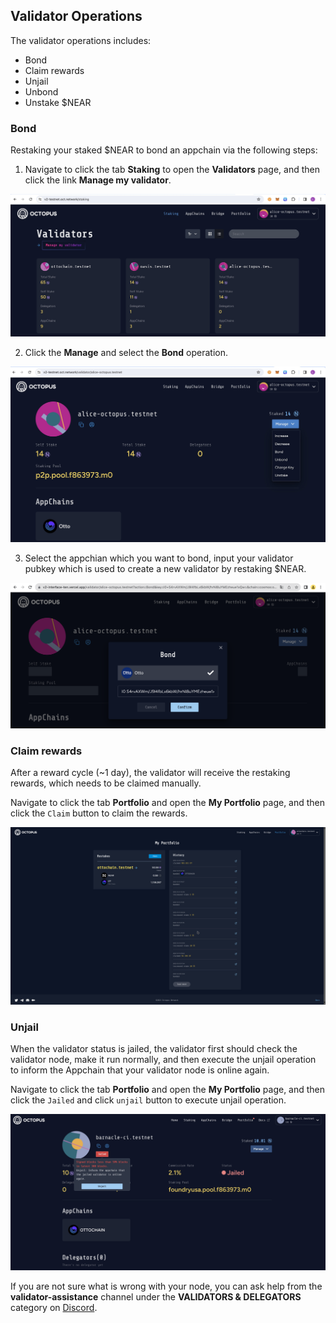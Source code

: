 ## Validator Operations

The validator operations includes:

* Bond
* Claim rewards
* Unjail
* Unbond
* Unstake $NEAR

### Bond

Restaking your staked $NEAR to bond an appchain via the following steps:

1. Navigate to click the tab **Staking** to open the **Validators** page, and then click the link **Manage my validator**.

![validator](../../images/maintain/v2/v2_validators.jpg)

2. Click the **Manage** and select the **Bond** operation.

![validator manage](../../images/maintain/v2/v2_validator_manage.jpg)

3. Select the appchian which you want to bond, input your validator pubkey which is used to create a new validator by restaking $NEAR.

![Restaking bond](../../images/maintain/v2/v2_validator_bond_key.jpg)

### Claim rewards

After a reward cycle (~1 day), the validator will receive the restaking rewards, which needs to be claimed manually.

Navigate to click the tab **Portfolio** and open the **My Portfolio** page, and then click the `Claim` button to claim the rewards.

![claim rewards](../../images/maintain/v2/v2_claim_rewards.jpg)

### Unjail

When the validator status is jailed, the validator first should check the validator node, make it run normally, and then execute the unjail operation to inform the Appchain that your validator node is online again.

Navigate to click the tab **Portfolio** and open the **My Portfolio** page, and then click the `Jailed` and click `unjail` button to execute unjail operation.

![jailed unjail](../../images/maintain/v2/v2_validator_jailed_unjail.jpg)

If you are not sure what is wrong with your node, you can ask help from the **validator-assistance** channel under the **VALIDATORS & DELEGATORS** category on [Discord](https://discord.gg/6GTJBkZA9Q).